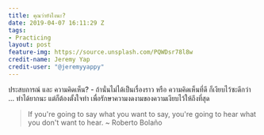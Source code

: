 ```yaml
---
title: คุณว่ายังไงนะ?
date: 2019-04-07 16:11:29 Z
tags:
- Practicing
layout: post
feature-img: https://source.unsplash.com/PQWDsr78l8w
credit-name: Jeremy Yap
credit-user: "@jeremyyappy"
---
```


ประสบการณ์ และ ความคิดเห็น? - ถ้านั่นไม่ได้เป็นเรื่องราว หรือ ความคิดเห็นที่ดี ก็เงียบไว้ซะดีกว่า ... ทำได้ยากนะ แต่ก็ต้องตั้งใจทำ เพื่อรักษาความงดงามของความเงียบไว้ให้ถึงที่สุด

> If you're going to say what you want to say, you're going to hear what you don't want to hear. ~ Roberto Bolaño

